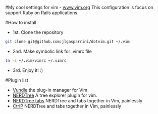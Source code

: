 #My cool settings for vim -  www.vim.org
This configuration is focus on support Ruby on Rails applications.

#How to install

* 1st. Clone the repository
```bash
git clone git@github.com:jlgasparrini/dotvim.git ~/.vim
```

* 2nd. Make symbolic link for .vimrc file
```bash
ln -s ~/.vim/vimrc ~/.vimrc
```

* 3rd. Enjoy it! :)

#Plugin list

- [Vundle](https://github.com/gmarik/Vundle.vim) the plug-in manager for Vim
- [NERDTree](https://github.com/scrooloose/nerdtree) A tree explorer plugin for vim.
- [NERDTree tabs](https://github.com/jistr/vim-nerdtree-tabs) NERDTree and tabs together in Vim, painlessly
- [CtrlP](https://github.com/kien/ctrlp.vim) NERDTree and tabs together in Vim, painlessly
